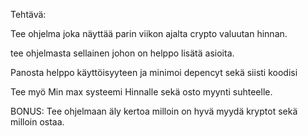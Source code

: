 Tehtävä:

Tee ohjelma joka näyttää parin viikon ajalta crypto valuutan hinnan.

tee ohjelmasta sellainen johon on helppo lisätä asioita. 

Panosta helppo käyttöisyyteen ja minimoi depencyt sekä siisti koodisi

Tee myö Min max systeemi Hinnalle sekä osto myynti suhteelle.



BONUS:
Tee ohjelmaan äly kertoa milloin on hyvä myydä kryptot sekä milloin ostaa.

